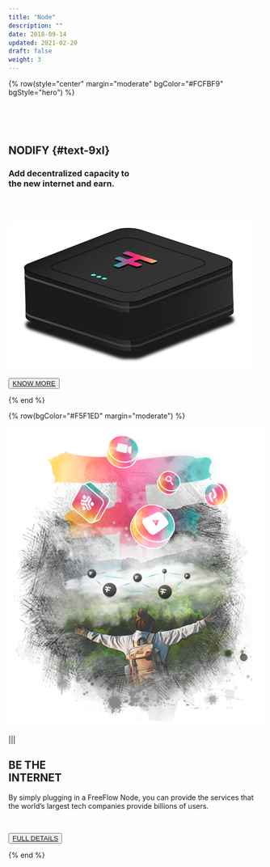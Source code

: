 ```yaml
---
title: "Node"
description: ""
date: 2018-09-14
updated: 2021-02-20
draft: false
weight: 3
---
```


<!-- section 1 (header) -->

{% row(style="center" margin="moderate" bgColor="#FCFBF9" bgStyle="hero") %}


<br>

<br>

<br>


## NODIFY {#text-9xl}

### Add decentralized capacity to <br> the new internet and earn. 

<br>

<br>

![FF Logo](nodify_small.png#mx-auto) 


<button>[KNOW MORE](https://threefoldfoundation.github.io/books/freeflow/network/farming/farming_intro.html)</button>

{% end %}



<!-- section 2 (BE THE INTERNET) -->

{% row(bgColor="#F5F1ED" margin="moderate") %}



![FreeFlow Life](be_the-internet.png)

|||

## BE THE <br> INTERNET



By simply plugging in a FreeFlow Node, you can provide the services that the world’s largest tech companies provide billions of users. 

<br>


<button>[FULL DETAILS](https://threefoldfoundation.github.io/books/freeflow/network/farming/farming_intro.html)</button>







{% end %}

